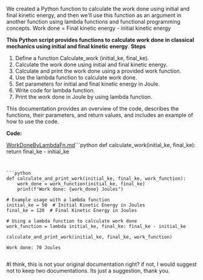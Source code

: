 We created a Python function to calculate the work done using initial and final kinetic energy, and then we'll use this function as an argument in another function using lambda functions and functional programming concepts.
Work done = Final kinetic energy - initial kinetic energy

**This Python script provides functions to calculate work done in classical mechanics using initial and final kinetic energy**.
**Steps**

1) Define a function Calculate_work (initial_ke, final_ke).
2) Calculate the work done using initial and final kinetic energy.
3) Calculate and print the work done using a provided work function.
4) Use the lambda function to calculate work done.
5) Set parameters for initial and final kinetic energy in Joule.
6) Write code for lambda function.
7) Print the work done in Joule by using lambda function.

This documentation provides an overview of the code, describes the functions, their parameters, and return values, and includes an example of how to use the code.

__Code:__




[WorkDoneByLambdaFn.md](https://github.com/sharmistharanit/23-Homework3G4/files/12794686/WorkDoneByLambdaFn.md)```python
def calculate_work(initial_ke, final_ke):
    return final_ke - initial_ke
```


```python
def calculate_and_print_work(initial_ke, final_ke, work_function):
    work_done = work_function(initial_ke, final_ke)
    print(f"Work done: {work_done} Joules")

# Example usage with a lambda function
initial_ke = 50  # Initial Kinetic Energy in Joules
final_ke = 120  # Final Kinetic Energy in Joules

# Using a lambda function to calculate work done
work_function = lambda initial_ke, final_ke: final_ke - initial_ke

calculate_and_print_work(initial_ke, final_ke, work_function)
```

    Work done: 70 Joules



```python

```

#I think, this is not your original documentation right? if not, I would suggest not to keep two documentations. Its just a suggestion, thank you. 
